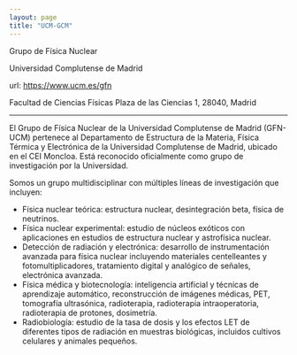 ```yaml
---
layout: page
title: "UCM-GCM"
---
```


Grupo de Física Nuclear

Universidad Complutense de Madrid

url: https://www.ucm.es/gfn

Facultad de Ciencias Físicas
Plaza de las Ciencias 1, 28040, Madrid

---

El Grupo de Física Nuclear de la Universidad Complutense de Madrid (GFN-UCM) pertenece al Departamento de Estructura de la Materia, Física Térmica y Electrónica de la Universidad Complutense de Madrid, ubicado en el CEI Moncloa. Está reconocido oficialmente como grupo de investigación por la Universidad.

Somos un grupo multidisciplinar con múltiples líneas de investigación que incluyen:

- Física nuclear teórica: estructura nuclear, desintegración beta, física de neutrinos.
- Física nuclear experimental: estudio de núcleos exóticos con aplicaciones en estudios de estructura nuclear y astrofísica nuclear.
- Detección de radiación y electrónica: desarrollo de instrumentación avanzada para física nuclear incluyendo materiales centelleantes y fotomultiplicadores, tratamiento digital y analógico de señales, electrónica avanzada.
- Física médica y biotecnología: inteligencia artificial y técnicas de aprendizaje automático, reconstrucción de imágenes médicas, PET, tomografía ultrasónica, radioterapia, radioterapia intraoperatoria, radioterapia de protones, dosimetría.
- Radiobiología: estudio de la tasa de dosis y los efectos LET de diferentes tipos de radiación en muestras biológicas, incluidos cultivos celulares y animales pequeños.
